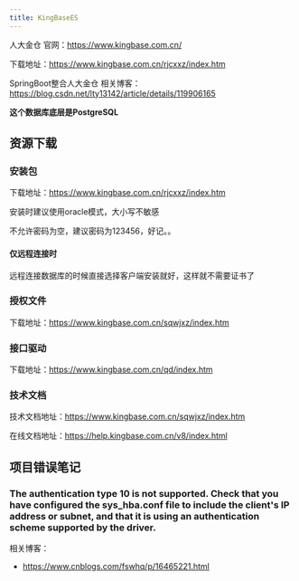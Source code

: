 ```yaml
---
title: KingBaseES
---
```


人大金仓 官网：<https://www.kingbase.com.cn/>

下载地址：<https://www.kingbase.com.cn/rjcxxz/index.htm>

SpringBoot整合人大金仓 相关博客：<https://blog.csdn.net/lty13142/article/details/119906165>

**这个数据库底层是PostgreSQL**

## 资源下载

### 安装包

下载地址：<https://www.kingbase.com.cn/rjcxxz/index.htm>

安装时建议使用oracle模式，大小写不敏感

不允许密码为空，建议密码为123456，好记。。

#### 仅远程连接时

远程连接数据库的时候直接选择客户端安装就好，这样就不需要证书了

### 授权文件

下载地址：<https://www.kingbase.com.cn/sqwjxz/index.htm>

### 接口驱动

下载地址：<https://www.kingbase.com.cn/qd/index.htm>

### 技术文档

技术文档地址：<https://www.kingbase.com.cn/sqwjxz/index.htm>

在线文档地址：<https://help.kingbase.com.cn/v8/index.html>

## 项目错误笔记

### The authentication type 10 is not supported. Check that you have configured the sys_hba.conf file to include the client's IP address or subnet, and that it is using an authentication scheme supported by the driver.

相关博客：

- <https://www.cnblogs.com/fswhq/p/16465221.html>


